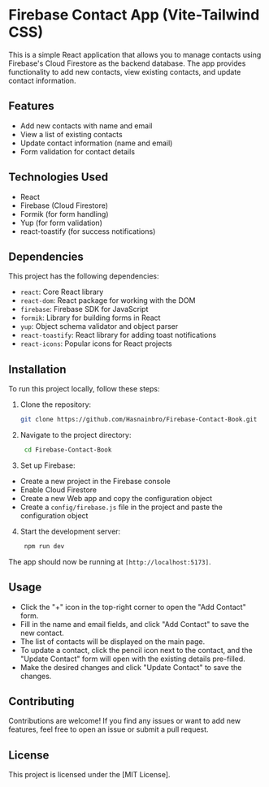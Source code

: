 # Firebase Contact App (Vite-Tailwind CSS)

This is a simple React application that allows you to manage contacts using Firebase's Cloud Firestore as the backend database. The app provides functionality to add new contacts, view existing contacts, and update contact information.

## Features

* Add new contacts with name and email
* View a list of existing contacts
* Update contact information (name and email)
* Form validation for contact details

## Technologies Used

* React
* Firebase (Cloud Firestore)
* Formik (for form handling)
* Yup (for form validation)
* react-toastify (for success notifications)

## Dependencies

This project has the following dependencies: 

- `react`: Core React library
- `react-dom`: React package for working with the DOM
- `firebase`: Firebase SDK for JavaScript
- `formik`: Library for building forms in React
- `yup`: Object schema validator and object parser
- `react-toastify`: React library for adding toast notifications
- `react-icons`: Popular icons for React projects

## Installation

To run this project locally, follow these steps:

1. Clone the repository:

    ```bash
    git clone https://github.com/Hasnainbro/Firebase-Contact-Book.git
    ```

2. Navigate to the project directory:

   ```bash
    cd Firebase-Contact-Book
   ```
3. Set up Firebase:
- Create a new project in the Firebase console
- Enable Cloud Firestore
- Create a new Web app and copy the configuration object
- Create a `config/firebase.js` file in the project and paste the configuration object

4. Start the development server:

   ```bash
    npm run dev
   ```

The app should now be running at `[http://localhost:5173]`.

## Usage

- Click the "+" icon in the top-right corner to open the "Add Contact" form.
- Fill in the name and email fields, and click "Add Contact" to save the new contact.
- The list of contacts will be displayed on the main page.
- To update a contact, click the pencil icon next to the contact, and the "Update Contact" form will open with the existing details pre-filled.
- Make the desired changes and click "Update Contact" to save the changes.

## Contributing

Contributions are welcome! If you find any issues or want to add new features, feel free to open an issue or submit a pull request.

## License

This project is licensed under the [MIT License].
